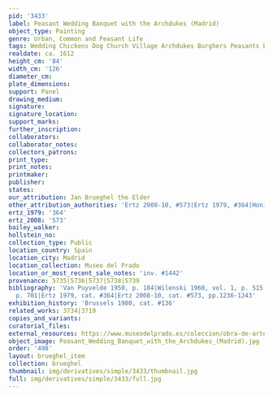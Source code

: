 ```yaml
---
pid: '3433'
label: Peasant Wedding Banquet with the Archdukes (Madrid)
object_type: Painting
genre: Urban, Common and Peasant Life
tags: Wedding Chickens Dog Church Village Archdukes Burghers Peasants Banquet
realdate: ca. 1612
height_cm: '84'
width_cm: '126'
diameter_cm: 
plate_dimensions: 
support: Panel
drawing_medium: 
signature: 
signature_location: 
support_marks: 
further_inscription: 
collaborators: 
collaborator_notes: 
collectors_patrons: 
print_type: 
print_notes: 
printmaker: 
publisher: 
states: 
our_attribution: Jan Brueghel the Elder
other_attribution_authorities: 'Ertz 2008-10, #573|Ertz 1979, #364|Honig database'
ertz_1979: '364'
ertz_2008: '573'
bailey_walker: 
hollstein_no: 
collection_type: Public
location_country: Spain
location_city: Madrid
location_collection: Museo del Prado
location_or_most_recent_sale_notes: 'inv. #1442'
provenance: 5735|5736|5737|5738|5739
bibliography: 'Van Puyvelde 1950, p. 184|Wilenski 1960, vol. 1, p. 515|Dreher 1978,
  p. 701|Ertz 1979, cat. #364|Ertz 2008-10, cat. #573, pp.1236-1243'
exhibition_history: 'Brussels 1980, cat. #136'
related_works: 3734|3719
copies_and_variants: 
curatorial_files: 
external_resources: https://www.museodelprado.es/coleccion/obra-de-arte/banquete-de-bodas-presidido-por-los-archiduques/8485b59e-2a1f-4939-afbd-c46795d06b35
object_image: Peasant_Wedding_Banquet_with_the_Archdukes_(Madrid).jpg
order: '498'
layout: brueghel_item
collection: brueghel
thumbnail: img/derivatives/simple/3433/thumbnail.jpg
full: img/derivatives/simple/3433/full.jpg
---
```


